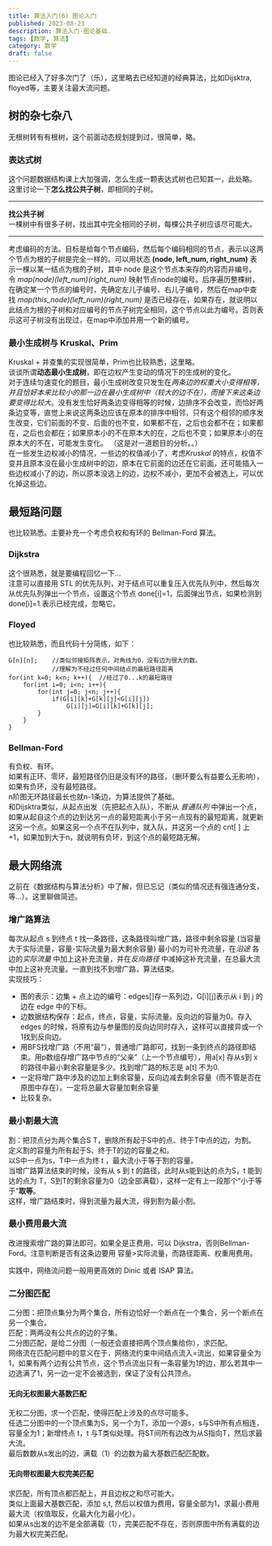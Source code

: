 ```yaml
---
title: 算法入门(6) 图论入门
published: 2023-08-23
description: 算法入门·图论基础.
tags: [数学, 算法]
category: 数学
draft: false
---
```


图论已经入了好多次门了（乐），这里略去已经知道的经典算法，比如Dijsktra, floyed等，主要关注最大流问题。  
  
  
## 树的杂七杂八  
无根树转有有根树，这个前面动态规划提到过，很简单，略。  
### 表达式树  
这个问题数据结构课上大加强调，怎么生成一颗表达式树也已知其一，此处略。  
这里讨论一下**怎么找公共子树**，即相同的子树。  
***  
**找公共子树**  
一棵树中有很多子树，找出其中完全相同的子树，每棵公共子树应该尽可能大。  
***  
考虑编码的方法。目标是给每个节点编码，然后每个编码相同的节点，表示以这两个节点为根的子树是完全一样的。可以用状态 **(node, left_num, right_num)** 表示一棵以某一结点为根的子树，其中 node 是这个节点本来存的内容而非编号。  
令 *map(node)(left_num)(right_num)* 映射节点node的编号。后序遍历整棵树，在确定某一个节点的编号时，先确定左儿子编号、右儿子编号，然后在map中查找 *map(this_node)(left_num)(right_num)* 是否已经存在，如果存在，就说明以此结点为根的子树和对应编号的节点子树完全相同，这个节点以此为编号。否则表示这可子树没有出现过，在map中添加并用一个新的编号。  
  
### 最小生成树与 Kruskal、Prim  
Kruskal + 并查集的实现很简单，Prim也比较熟悉，这里略。  
谈谈所谓**动态最小生成树**，即在边权产生变动的情况下的生成树的变化。  
对于连续匀速变化的题目，最小生成树改变只发生在*两条边的权重大小变得相等，并且恰好本来比较小的那一边在最小生成树中（较大的边不在），而接下来这条边要变得比较大*。没有发生恰好两条边变得相等的时候，边排序不会改变，而恰好两条边变等，直觉上来说这两条边应该在原本的排序中相邻，只有这个相邻的顺序发生改变，它们前面的不变、后面的也不变，如果都不在，之后也会都不在；如果都在，之后也会都在；如果原本小的不在原本大的在，之后也不变；如果原本小的在原本大的不在，可能发生变化。  （这是对一道题目的分析。。）  
在一些发生边权减小的情况，一些边的权值减小了，考虑*Kruskal* 的特点，权值不变并且原本没在最小生成树中的边，原本在它前面的边还在它前面，还可能插入一些边权减小了的边，所以原本没选上的边，边权不减小，更加不会被选上，可以优化掉这些边。  
  
## 最短路问题  
也比较熟悉。主要补充一个考虑负权和有环的 Bellman-Ford 算法。  
  
### Dijkstra  
这个很熟悉，就是要编程回忆一下...  
注意可以直接用 STL 的优先队列，对于结点可以重复压入优先队列中，然后每次从优先队列弹出一个节点，设置这个节点 done[i]=1，后面弹出节点，如果检测到 done[i]=1 表示已经完成，忽略它。  
  
### Floyed  
也比较熟悉，而且代码十分简练，如下：  
```  
G[n][n];    //类似邻接矩阵表示，对角线为0，没有边为很大的数。  
			//理解为不经过任何中间结点的最短路径距离  
for(int k=0; k<n; k++){  //经过了0...k的最短路径  
	for(int i=0; i<n; i++){  
		for(int j=0; j<n; j++){  
			if(G[i][k]+G[k][j]<G[i][j])  
				G[i][j]=G[i][k]+G[k][j];  
		}  
	}  
}  
```  
  
### Bellman-Ford  
有负权、有环。  
如果有正环、零环，最短路径仍旧是没有环的路径，（删环要么有益要么无影响），如果有负环，没有最短路径。  
n阶图无环路径最长也就n-1条边，为算法提供了基础。  
和Dijsktra类似，从起点出发（先把起点入队），不断从 *普通队列* 中弹出一个点，如果从起自这个点的边到达另一点的最短距离小于另一点现有的最短距离，就更新这另一个点。如果这另一个点不在队列中，就入队，并这另一个点的 cnt[ ] 上+1，如果加到大于n，就说明有负环，到这个点的最短路无解。  
  
## 最大网络流  
之前在《数据结构与算法分析》中了解，但已忘记（类似的情况还有强连通分支，等...）。这里聊做简述。  
  
### 增广路算法  
每次从起点 s 到终点 t 找一条路径，这条路径叫增广路，路径中剩余容量 (当容量大于实际流量，容量-实际流量为最大剩余容量) 最小的为可补充流量，在*沿途* 各边的*实际流量* 中加上这补充流量，并在*反向路径* 中减掉这补充流量，在总最大流中加上这补充流量。一直到找不到增广路，算法结束。  
实现技巧：  
+ 图的表示：边集 + 点上边的编号：edges\[]存一系列边，G[i][j]表示从 i 到 j 的边在 edge 中的下标。  
+ 边数据结构保存：起点，终点，容量，实际流量。反向边的容量为0。存入 edges 的时候，将原有边与参量图的反向边同时存入，这样可以直接异或一个1找到反向边。  
+ 用BFS找增广路（不用“最”），普通增广路即可，找到一条到终点的路径即结束。用p数组存增广路中节点的“父亲”（上一个节点编号），用a[x] 存从s到 x 的路径中最小剩余容量是多少。找到增广路的标志是 a[t] 不为0.  
+ 一定将增广路中涉及的边加上剩余容量，反向边减去剩余容量（而不管是否在原图中存在）。一定将总最大容量加剩余容量  
+ 比较复杂。  
  
### 最小割最大流  
割：把顶点分为两个集合S T，删除所有起于S中的点、终于T中点的边，为割。  
定义割的容量为所有起于S、终于T的边的容量之和。  
以S中一点为s，T中一点为终 t ，最大流小于等于割的容量。  
当增广路算法结束的时候，没有从 s 到 t 的路径，此时从s能到达的点为S，t 能到达的点为 T，S到T的剩余容量为0（边全部满载），这样一定有上一段那个“小于等于”**取等**。  
这样，增广路结束时，得到流量为最大流，得到割为最小割。  
  
### 最小费用最大流  
改进搜索增广路的算法即可。如果全是正费用，可以 Dijkstra，否则Bellman-Ford。注意判断是否有这条边要用 容量>实际流量，而路径距离、权重用费用。  
  
实践中，网络流问题一般用更高效的 Dinic 或者 ISAP 算法。  
  
### 二分图匹配  
二分图：把顶点集分为两个集合，所有边恰好一个断点在一个集合，另一个断点在另一个集合。  
匹配：两两没有公共点的边的子集。  
二分图匹配，是给二分图（一般还会直接把两个顶点集给你），求匹配。  
网络流在匹配问题中的意义在于，网络流约束中间结点流入=流出，如果容量全为1，如果有两个边有公共节点，这个节点流出只有一条容量为1的边，那么若其中一边选满了1，另一边一定不会被选到，保证了没有公共顶点。  
  
#### 无向无权图最大基数匹配  
无权二分图，求一个匹配，使得匹配上涉及的点尽可能多。  
任选二分图中的一个顶点集为S，另一个为T，添加一个源s，s与S中所有点相连，容量全为1；新增终点 t，t 与T类似处理。将ST间所有边改为从S指向T，然后求最大流。  
最后数数从s发出的边，满载（1）的边数为最大基数匹配匹配数。  
  
#### 无向带权图最大权完美匹配  
求匹配，所有顶点都匹配上，并且边权之和尽可能大。  
类似上面最大基数匹配，添加 s,t, 然后以权值为费用，容量全部为1，求最小费用最大流（权值取反，化最大化为最小化）。  
如果从s出发的边不是全部满载（1），完美匹配不存在，否则原图中所有满载的边为最大权完美匹配。  
